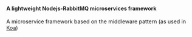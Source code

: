 #### A lightweight Nodejs-RabbitMQ microservices framework 

A microservice framework based on the middleware pattern (as used in [Koa](https://github.com/koajs/koa))